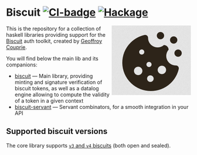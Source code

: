 # Biscuit [![CI-badge][CI-badge]][CI-url] [![Hackage][hackage]][hackage-url]

<img src="https://raw.githubusercontent.com/biscuit-auth/biscuit-haskell/main/assets/biscuit-logo.png" align=right>

This is the repository for a collection of haskell libraries providing support for the [Biscuit][biscuit] auth toolkit, created by [Geoffroy Couprie][gcouprie].

You will find below the main lib and its companions:

* [biscuit](./biscuit/) — Main library, providing minting and signature verification of biscuit tokens, as well as a datalog engine allowing to compute the validity of a token in a given context
* [biscuit-servant](./biscuit-servant) — Servant combinators, for a smooth integration in your API

## Supported biscuit versions

The core library supports [`v3` and `v4` biscuits][spec] (both open and sealed).

[CI-badge]: https://img.shields.io/github/actions/workflow/status/biscuit-auth/biscuit-haskell/github-actions.yml?style=flat-square&branch=main
[CI-url]: https://github.com/biscuit-auth/biscuit-haskell/actions
[Hackage]: https://img.shields.io/hackage/v/biscuit-haskell?color=purple&style=flat-square
[hackage-url]: https://hackage.haskell.org/package/biscuit-haskell
[gcouprie]: https://github.com/geal
[biscuit]: https://biscuitsec.org
[spec]: https://github.com/biscuit-auth/biscuit/blob/master/SPECIFICATIONS.md
